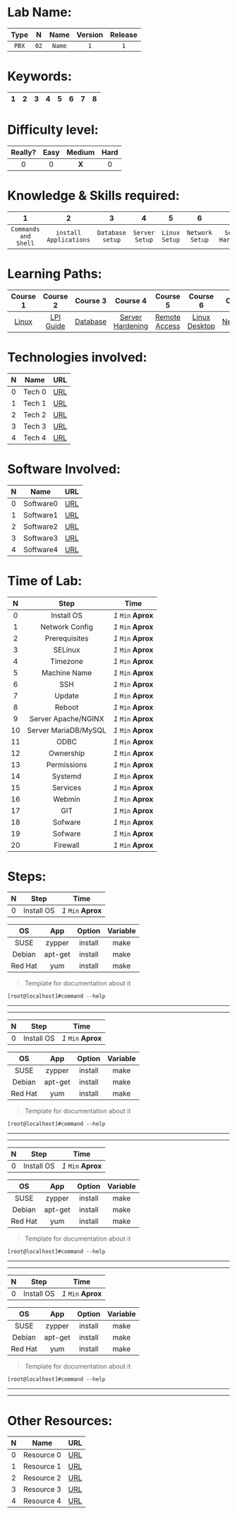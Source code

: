 Lab Name:
=========
Type | N | Name | Version | Release |
 :--: | :--: | :--: | :--: | :--: |
 `PBX` | `02` | `Name` | `1` | `1` |
 
Keywords:
============================
1 | 2 | 3 | 4 | 5 | 6 | 7 | 8 |
 :--: | :--: | :--: | :--: | :--: | :--: | :--: | :--: |
 
Difficulty level:
=================
Really? | Easy | Medium | Hard |
 :--: | :--: | :--: | :--: |
 0 | 0 | **X** | 0 |
 
Knowledge & Skills required:
============================
1 | 2 | 3 | 4 | 5 | 6 | 7 | 8 |
 :--: | :--: | :--: | :--: | :--: | :--: | :--: | :--: |
 `Commands and Shell` | `install Applications` | `Database setup` | `Server Setup` | `Linux Setup` | `Network Setup` | `Server Hardening` | `Software configuration` |
 
Learning Paths:
============================
Course 1 | Course 2 | Course 3 | Course 4 | Course 5 | Course 6 | Course 7 | Course 8 |
 :--: | :--: | :--: | :--: | :--: | :--: | :--: | :--: |
 [Linux](https://www.google.com "Google's Homepage") | [LPI Guide](https://www.google.com "Google's Homepage") | [Database](https://www.google.com "Google's Homepage") | [Server Hardening](https://www.google.com "Google's Homepage") | [Remote Access](https://www.google.com "Google's Homepage") | [Linux Desktop](https://www.google.com "Google's Homepage") | [Networking](https://www.google.com "Google's Homepage") | [Cybersecurity](https://www.google.com "Google's Homepage") |

Technologies involved:
======================
N | Name | URL |
 :--: | :--: | :--: |
 0 | Tech 0 | [URL](https://www.google.com "Google's Homepage") |
 1 | Tech 1 | [URL](https://www.google.com "Google's Homepage") |
 2 | Tech 2 | [URL](https://www.google.com "Google's Homepage") |
 3 | Tech 3 | [URL](https://www.google.com "Google's Homepage") |
 4 | Tech 4 | [URL](https://www.google.com "Google's Homepage") |
 
 Software Involved:
 ==================

N | Name | URL |
 :--: | :--: | :--: |
 0 | Software0 | [URL](https://www.google.com "Google's Homepage") |
 1 | Software1 | [URL](https://www.google.com "Google's Homepage") |
 2 | Software2 | [URL](https://www.google.com "Google's Homepage") |
 3 | Software3 | [URL](https://www.google.com "Google's Homepage") |
 4 | Software4 | [URL](https://www.google.com "Google's Homepage") |

Time of Lab:
============
 N | Step | Time |
 :--: | :--: | :--: |
 0 | Install OS | *1* `Min` **Aprox** |
 1 | Network Config | *1* `Min` **Aprox** |
 2 | Prerequisites | *1* `Min` **Aprox** |
 3 | SELinux | *1* `Min` **Aprox**  |
 4 | Timezone | *1* `Min` **Aprox** |
 5 | Machine Name | *1* `Min` **Aprox** |
 6 | SSH | *1* `Min` **Aprox** |
 7 | Update | *1* `Min` **Aprox** |
 8 | Reboot | *1* `Min` **Aprox** |
 9 | Server Apache/NGINX | *1* `Min` **Aprox** |
 10 | Server MariaDB/MySQL | *1* `Min` **Aprox** |
 11 | ODBC | *1* `Min` **Aprox** |
 12 | Ownership | *1* `Min` **Aprox** |
 13 | Permissions | *1* `Min` **Aprox** |
 14 | Systemd | *1* `Min` **Aprox** |
 15 | Services | *1* `Min` **Aprox** |
 16 | Webmin | *1* `Min` **Aprox** |
 17 | GIT | *1* `Min` **Aprox** |
 18 | Sofware | *1* `Min` **Aprox** |
 19 | Sofware | *1* `Min` **Aprox** |
 20 | Firewall | *1* `Min` **Aprox** |
 
 Steps:
 ======
 
 N | Step | Time |
 :--: | :--: | :--: |
 0 | Install OS | *1* `Min` **Aprox** |
 
 OS | App | Option | Variable |
 :--: | :--: | :--: | :--: |
 SUSE | zypper | install | make |
 Debian | apt-get | install | make |
 Red Hat | yum | install | make |
 
 >Template for documentation about it
 
~~~~
[root@localhost]#command --help
~~~~
----
----


 N | Step | Time |
 :--: | :--: | :--: |
 0 | Install OS | *1* `Min` **Aprox** |
 
 OS | App | Option | Variable |
 :--: | :--: | :--: | :--: |
 SUSE | zypper | install | make |
 Debian | apt-get | install | make |
 Red Hat | yum | install | make |
 
 >Template for documentation about it
 
~~~~
[root@localhost]#command --help
~~~~
----
----


 N | Step | Time |
 :--: | :--: | :--: |
 0 | Install OS | *1* `Min` **Aprox** |
 
 OS | App | Option | Variable |
 :--: | :--: | :--: | :--: |
 SUSE | zypper | install | make |
 Debian | apt-get | install | make |
 Red Hat | yum | install | make |
 
 >Template for documentation about it
 
~~~~
[root@localhost]#command --help
~~~~
----
----


 N | Step | Time |
 :--: | :--: | :--: |
 0 | Install OS | *1* `Min` **Aprox** |
 
 OS | App | Option | Variable |
 :--: | :--: | :--: | :--: |
 SUSE | zypper | install | make |
 Debian | apt-get | install | make |
 Red Hat | yum | install | make |
 
 >Template for documentation about it
 
~~~~
[root@localhost]#command --help
~~~~
----
----


Other Resources:
======================
N | Name | URL |
 :--: | :--: | :--: |
 0 | Resource 0 | [URL](https://www.google.com "Google's Homepage") |
 1 | Resource 1 | [URL](https://www.google.com "Google's Homepage") |
 2 | Resource 2 | [URL](https://www.google.com "Google's Homepage") |
 3 | Resource 3 | [URL](https://www.google.com "Google's Homepage") |
 4 | Resource 4 | [URL](https://www.google.com "Google's Homepage") |
